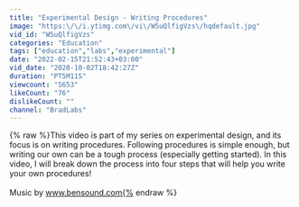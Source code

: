 ```yaml
---
title: "Experimental Design - Writing Procedures"
image: "https:\/\/i.ytimg.com\/vi\/W5uQlfigVzs\/hqdefault.jpg"
vid_id: "W5uQlfigVzs"
categories: "Education"
tags: ["education","labs","experimental"]
date: "2022-02-15T21:52:43+03:00"
vid_date: "2020-10-02T18:42:27Z"
duration: "PT5M11S"
viewcount: "5653"
likeCount: "76"
dislikeCount: ""
channel: "BradLabs"
---
```

{% raw %}This video is part of my series on experimental design, and its focus is on writing procedures. Following procedures is simple enough, but writing our own can be a tough process (especially getting started). In this video, I will break down the process into four steps that will help you write your own procedures!<br /><br />Music by www.bensound.com{% endraw %}
